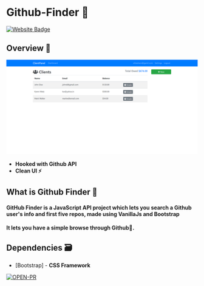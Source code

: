 # Github-Finder  👨‍

[![Website Badge](https://img.shields.io/badge/Visit-Now-green?style=for-the-badge&logo=vercel)](https://reactinvoicepanel.web.app/login?redirect=%2F)

## Overview 👀

![](https://raw.githubusercontent.com/ehte444/ClientPanel/master/.gitres/Screenshot%20(254).png)

- **Hooked with Github API**
- **Clean UI ⚡**

## What is Github Finder 🤔

#### GitHub Finder is a JavaScript API project which lets you search a Github user's info and first five repos, made using VanillaJs and Bootstrap

#### It lets you have a simple browse through Github🏻.



## Dependencies 🗃

- [Bootstrap] - **CSS Framework**



[![OPEN-PR](https://img.shields.io/badge/Open%20For-PR-orange?style=for-the-badge&logo=github)](https://github.com/ehte444/githubfinder-JsProject-APIs)
